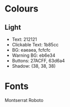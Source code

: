 # Colours
## Light
- Text: 212121
- Clickable Text: 1b85cc
- BG: eaeaea, fcfcfc
- Warning BG: eb6e34
- Buttons: 27ACFF, 63d6a4
- Shadow: (38, 38, 38)

# Fonts
Montserrat
Roboto